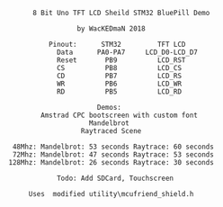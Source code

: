 
          8 Bit Uno TFT LCD Sheild STM32 BluePill Demo       

                     by WacKEDmaN 2018                       

              Pinout:      STM32         TFT LCD             
                Data      PA0-PA7     LCD_D0-LCD_D7          
                Reset       PB9          LCD_RST             
                CS          PB8          LCD_CS              
                CD          PB7          LCD_RS              
                WR          PB6          LCD_WR              
                RD          PB5          LCD_RD              

                          Demos:                             
            Amstrad CPC bootscreen with custom font           
                        Mandelbrot                           
                      Raytraced Scene                        
                                                             
     48Mhz: Mandelbrot: 53 seconds Raytrace: 60 seconds      
     72Mhz: Mandelbrot: 47 seconds Raytrace: 53 seconds      
    128Mhz: Mandelbrot: 26 seconds Raytrace: 30 seconds      
                                                             
                Todo: Add SDCard, Touchscreen                

         Uses  modified utility\mcufriend_shield.h
